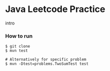 # Java Leetcode Practice
intro

### How to run
```
$ git clone
$ mvn test

# Alternatively for specific problem
$ mvn -Dtest=problems.TwoSumTest test
```
